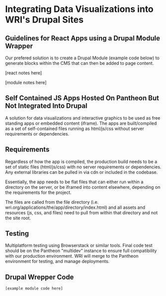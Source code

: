 # Integrating Data Visualizations into WRI's Drupal Sites

## Guidelines for React Apps using a Drupal Module Wrapper

Our prefered solution is to create a Drupal Module (example code below) to generate blocks within the CMS that can then be added to page content.

[react notes here]

[module notes here]


## Self Contained JS Apps Hosted On Pantheon But Not Integrated Into Drupal

A solution for data visualizations and interactive graphics to be used as free standing apps or embedded content (iframe). The apps are built/compiled as a set of self-contained files running as html/js/css without server requirements or dependencies. 

## Requirements

Regardless of how the app is compiled, the production build needs to be a set of static files (html/js/css) with no server requirements or dependencies. Any external libraries can be pulled in via cdn or included in the codebase. 

Essentially, the app needs to be flat files that can either run within a directory on the server, or be iframed into content elsewhere, depending on the requirements for the project.

The files are called from the file directory (i.e. wri.org/applications/the/app/directory/index.html) and all assets and resources (js, css, and files) need to pull from within that directory and not the site root.

## Testing

Multiplatform testing using Browserstack or similar tools. Final code test should be on the Pantheon "multidev" instance to ensure full compatibility with our production environment. WRI will merge to the Pantheon environment for testing, and manage deployments.

## Drupal Wrepper Code

``` [example module code here] ```
